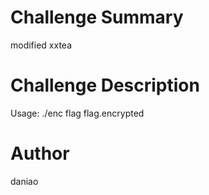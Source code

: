 # Challenge Summary

modified xxtea 

# Challenge Description

Usage: ./enc flag flag.encrypted

# Author

daniao
